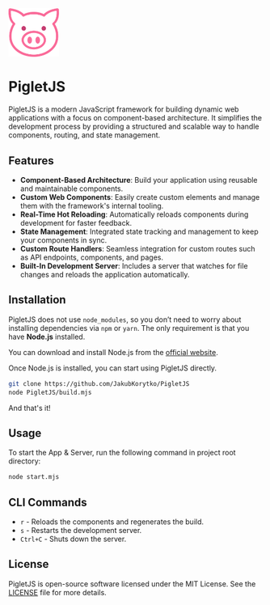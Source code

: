 <img src="./templates/full/src/public/logo.png" alt="PigletJS" width="100"/>

# PigletJS

PigletJS is a modern JavaScript framework for building dynamic web applications with a focus on component-based architecture. It simplifies the development process by providing a structured and scalable way to handle components, routing, and state management.

## Features

- **Component-Based Architecture**: Build your application using reusable and maintainable components.
- **Custom Web Components**: Easily create custom elements and manage them with the framework's internal tooling.
- **Real-Time Hot Reloading**: Automatically reloads components during development for faster feedback.
- **State Management**: Integrated state tracking and management to keep your components in sync.
- **Custom Route Handlers**: Seamless integration for custom routes such as API endpoints, components, and pages.
- **Built-In Development Server**: Includes a server that watches for file changes and reloads the application automatically.

## Installation

PigletJS does not use `node_modules`, so you don’t need to worry about installing dependencies via `npm` or `yarn`. The only requirement is that you have **Node.js** installed.

You can download and install Node.js from the [official website](https://nodejs.org/).

Once Node.js is installed, you can start using PigletJS directly.

```bash
git clone https://github.com/JakubKorytko/PigletJS
node PigletJS/build.mjs
```

And that's it!

## Usage

To start the App & Server, run the following command in project root directory:

```bash
node start.mjs
```

## CLI Commands

- `r` - Reloads the components and regenerates the build.
- `s` - Restarts the development server.
- `Ctrl+C` - Shuts down the server.

## License

PigletJS is open-source software licensed under the MIT License. See the [LICENSE](./LICENSE) file for more details.
